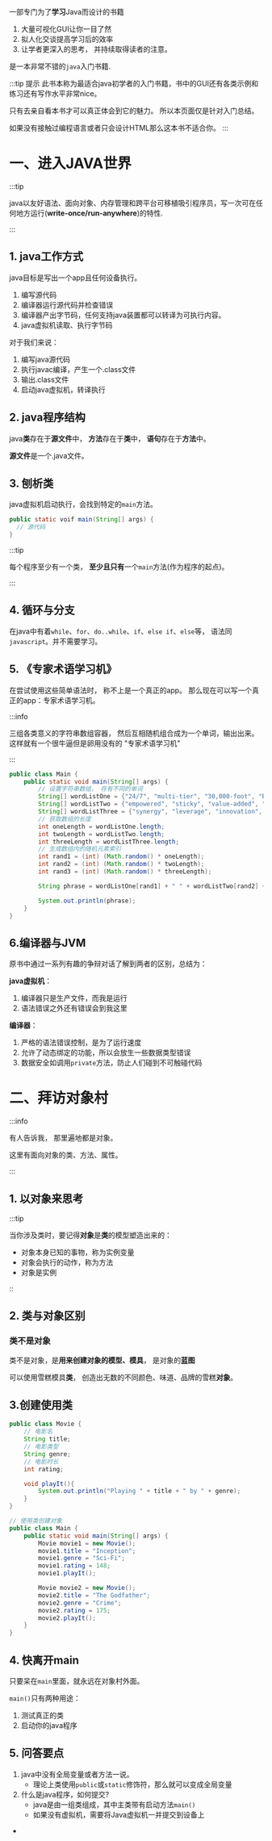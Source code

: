 一部专门为了**学习**Java而设计的书籍

1. 大量可视化GUI让你一目了然
2. 拟人化交谈提高学习后的效率
3. 让学者更深入的思考， 并持续取得读者的注意。

是一本非常不错的`java`入门书籍.

:::tip 提示
此书本称为最适合java初学者的入门书籍，书中的GUI还有各类示例和练习还有写作水平非常nice。

只有去亲自看本书才可以真正体会到它的魅力。 所以本页面仅是针对入门总结。

如果没有接触过编程语言或者只会设计HTML那么这本书不适合你。
:::

# 一、进入JAVA世界

:::tip

java以友好语法、面向对象、内存管理和跨平台可移植吸引程序员，写一次可在任何地方运行(**write-once/run-anywhere**)的特性.

:::

## 1. java工作方式

java目标是写出一个app且任何设备执行。

1. 编写源代码
2. 编译器运行源代码并检查错误
3. 编译器产出字节码，任何支持java装置都可以转译为可执行内容。
4. java虚拟机读取、执行字节码

对于我们来说：

1. 编写java源代码
2. 执行javac编译，产生一个.class文件
3. 输出.class文件
4. 启动java虚拟机，转译执行

## 2. java程序结构

java**类**存在于**源文件**中， **方法**存在于**类**中， **语句**存在于**方法**中。

**源文件**是一个.java文件。

## 3. 刨析类

java虚拟机启动执行，会找到特定的`main`方法。

```java
public static voif main(String[] args) {
  // 源代码
}
```

:::tip

每个程序至少有一个类， **至少且只有**一个`main`方法(作为程序的起点)。

:::

## 4. 循环与分支

在java中有着`while`、`for`、`do..while`、`if`、`else if`、`else`等， 语法同`javascript`。并不需要学习。

## 5. 《专家术语学习机》

在尝试使用这些简单语法时， 称不上是一个真正的app。 那么现在可以写一个真正的app：专家术语学习机。

:::info

三组各类意义的字符串数组容器， 然后互相随机组合成为一个单词，输出出来。 这样就有一个很牛逼但是卵用没有的 "专家术语学习机"

:::


```java
public class Main {
    public static void main(String[] args) {
        // 设置字符串数组， 存有不同的单词
        String[] wordListOne = {"24/7", "multi-tier", "30,000-foot", "B-to-B", "win-win", "front-end", "back-end", "web-based", "pervasive-computing"};
        String[] wordListTwo = {"empowered", "sticky", "value-added", "oriented", "centric", "distributed", "clustered", "networked", "smart"};
        String[] wordListThree = {"synergy", "leverage", "innovation", "paradigm", "bandwidth", "mission-critical", "dynamic", "holistic", "proactive"};
        // 获取数组的长度
        int oneLength = wordListOne.length;
        int twoLength = wordListTwo.length;
        int threeLength = wordListThree.length;
        // 生成数组内的随机元素索引
        int rand1 = (int) (Math.random() * oneLength);
        int rand2 = (int) (Math.random() * twoLength);
        int rand3 = (int) (Math.random() * threeLength);

        String phrase = wordListOne[rand1] + " " + wordListTwo[rand2] + " " + wordListThree[rand3];

        System.out.println(phrase);
    }
}
```

## 6.编译器与JVM

原书中通过一系列有趣的争辩对话了解到两者的区别，总结为：

**java虚拟机**：

1. 编译器只是生产文件，而我是运行
2. 语法错误之外还有错误会到我这里


**编译器**：

1. 严格的语法错误控制，是为了运行速度
2. 允许了动态绑定的功能，所以会放生一些数据类型错误
3. 数据安全如调用`private`方法，防止人们碰到不可触碰代码

# 二、拜访对象村

:::info

有人告诉我， 那里遍地都是对象。

这里有面向对象的类、方法、属性。

:::

## 1. 以对象来思考

:::tip

当你涉及类时，要记得**对象**是**类**的模型塑造出来的：

- 对象本身已知的事物，称为实例变量
- 对象会执行的动作，称为方法
- 对象是实例

::

## 2. 类与对象区别

### 类不是对象

类不是对象，是**用来创建对象的模型、模具**， 是对象的**蓝图**

可以使用雪糕模具**类**， 创造出无数的不同颜色、味道、品牌的雪糕**对象**。

## 3.创建使用类

```java
public class Movie {
    // 电影名
    String title;
    // 电影类型
    String genre;
    // 电影时长
    int rating;

    void playIt(){
        System.out.println("Playing " + title + " by " + genre);
    }
}

// 使用类创建对象
public class Main {
    public static void main(String[] args) {
        Movie movie1 = new Movie();
        movie1.title = "Inception";
        movie1.genre = "Sci-Fi";
        movie1.rating = 148;
        movie1.playIt();

        Movie movie2 = new Movie();
        movie2.title = "The Godfather";
        movie2.genre = "Crime";
        movie2.rating = 175;
        movie2.playIt();
    }
}
```

## 4. 快离开main

只要呆在`main`里面，就永远在对象村外面。

`main()`只有两种用途：

1. 测试真正的类
2. 启动你的java程序

## 5. 问答要点

1. java中没有全局变量或者方法一说。
    - 理论上类使用`public`或`static`修饰符，那么就可以变成全局变量
2. 什么是java程序，如何提交?
   - java是由一组类组成，其中主类带有启动方法`main()`
   - 如果没有虚拟机，需要将Java虚拟机一并提交到设备上
- 

